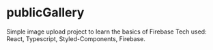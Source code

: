 # publicGallery

Simple image upload project to learn the basics of Firebase
Tech used: React, Typescript, Styled-Components, Firebase.
